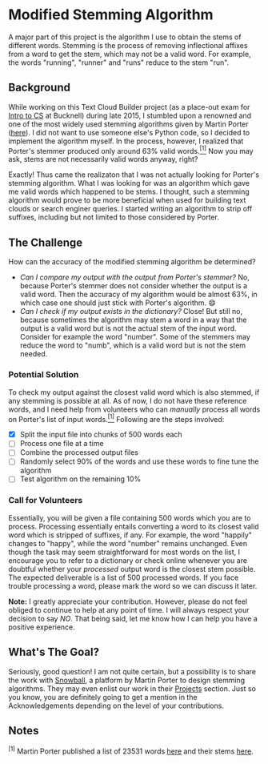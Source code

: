 # Modified Stemming Algorithm

A major part of this project is the algorithm I use to obtain the stems of different words. Stemming is the process of removing inflectional affixes from a word to get the stem, which may not be a valid word. For example, the words "running", "runner" and "runs" reduce to the stem "run".

## Background

While working on this Text Cloud Builder project (as a place-out exam for [Intro to CS](http://eg.bucknell.edu/~csci203/) at Bucknell) during late 2015, I stumbled upon a renowned and one of the most widely used stemming algorithms given by Martin Porter ([here](https://tartarus.org/martin/PorterStemmer/)). I did not want to use someone else's Python code, so I decided to implement the algorithm myself. In the process, however, I realized that Porter's stemmer produced only around 63% valid words.[<sup>[1]</sup>](#fn1) Now you may ask, stems are not necessarily valid words anyway, right?

Exactly! Thus came the realizaton that I was not actually looking for Porter's stemming algorithm. What I was looking for was an algorithm which gave me valid words which happened to be stems. I thought, such a stemming algorithm would prove to be more beneficial when used for building text clouds or search enginer queries. I started writing an algorithm to strip off suffixes, including but not limited to those considered by Porter.

## The Challenge

How can the accuracy of the modified stemming algorithm be determined?

  - _Can I compare my output with the output from Porter's stemmer?_ No, because Porter's stemmer does not consider whether the output is a valid word. Then the accuracy of my algorithm would be almost 63%, in which case one should just stick with Porter's algorithm. :smile:
  - _Can I check if my output exists in the dictionary?_ Close! But still no, because sometimes the algorithm may stem a word in a way that the output is a valid word but is not the actual stem of the input word. Consider for example the word "number". Some of the stemmers may reduce the word to "numb", which is a valid word but is not the stem needed.
  
### Potential Solution

To check my output against the closest valid word which is also stemmed, if any stemming is possible at all. As of now, I do not have these reference words, and I need help from volunteers who can _manually_ process all words on Porter's list of input words.[<sup>[1]</sup>](#fn1) Following are the steps involved:
  - [x] Split the input file into chunks of 500 words each
  - [ ] Process one file at a time
  - [ ] Combine the processed output files
  - [ ] Randomly select 90% of the words and use these words to fine tune the algorithm
  - [ ] Test algorithm on the remaining 10%

### Call for Volunteers

Essentially, you will be given a file containing 500 words which you are to process. Processing essentially entails converting a word to its closest valid word which is stripped of suffixes, if any. For example, the word "happily" changes to "happy", while the word "number" remains unchanged. Even though the task may seem straightforward for most words on the list, I encourage you to refer to a dictionary or check online whenever you are doubtful whether your _processed_ output word is the closest stem possible. The expected deliverable is a list of 500 processed words. If you face trouble processing a word, please mark the word so we can discuss it later.

**Note:** I greatly appreciate your contribution. However, please do not feel obliged to continue to help at any point of time. I will always respect your decision to say _NO_. That being said, let me know how I can help you have a positive experience.

## What's The Goal?

Seriously, good question! I am not quite certain, but a possibility is to share the work with [Snowball](https://snowballstem.org), a platform by Martin Porter to design stemming algorithms. They may even enlist our work in their [Projects](https://snowballstem.org/projects.html) section. Just so you know, you are definitely going to get a mention in the Acknowledgements depending on the level of your contributions.

## Notes

<a name="fn1"><sup>[1]</sup></a> Martin Porter published a list of 23531 words [here](https://tartarus.org/martin/PorterStemmer/voc.txt) and their stems [here](https://tartarus.org/martin/PorterStemmer/output.txt).
